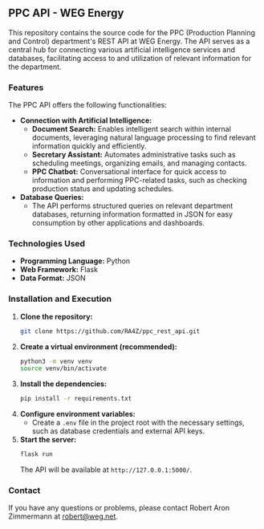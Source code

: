 ## PPC API - WEG Energy

This repository contains the source code for the PPC (Production Planning and Control) department's REST API at WEG Energy. The API serves as a central hub for connecting various artificial intelligence services and databases, facilitating access to and utilization of relevant information for the department.

### Features

The PPC API offers the following functionalities:

* **Connection with Artificial Intelligence:**
    * **Document Search:** Enables intelligent search within internal documents, leveraging natural language processing to find relevant information quickly and efficiently.
    * **Secretary Assistant:** Automates administrative tasks such as scheduling meetings, organizing emails, and managing contacts.
    * **PPC Chatbot:** Conversational interface for quick access to information and performing PPC-related tasks, such as checking production status and updating schedules.
* **Database Queries:**
    * The API performs structured queries on relevant department databases, returning information formatted in JSON for easy consumption by other applications and dashboards.

### Technologies Used

* **Programming Language:** Python
* **Web Framework:** Flask
* **Data Format:** JSON

### Installation and Execution

1. **Clone the repository:**
   ```bash
   git clone https://github.com/RA4Z/ppc_rest_api.git
   ```
2. **Create a virtual environment (recommended):**
   ```bash
   python3 -m venv venv
   source venv/bin/activate
   ```
3. **Install the dependencies:**
   ```bash
   pip install -r requirements.txt
   ```
4. **Configure environment variables:**
   * Create a `.env` file in the project root with the necessary settings, such as database credentials and external API keys.
5. **Start the server:**
   ```bash
   flask run
   ```
   The API will be available at `http://127.0.0.1:5000/`.

### Contact

If you have any questions or problems, please contact Robert Aron Zimmermann at robert@weg.net.
